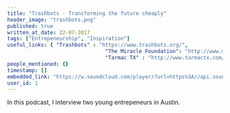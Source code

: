 ```yaml
---
title: "Trashbots - Transforming the future cheaply"
header_image: "trashbots.png" 
published: true
written_at_date: 22-07-2017
tags: ["Entrepeneurship", "Inspiration"]
useful_links: { "Trashbots" : "https://www.trashbots.org/",
								"The Miracle Foundation": "http://www.miraclefoundation.org/",
								"Tarmac TX" : "http://www.tarmactx.com/" }
people_mentioned: {}
timestamp: []
embedded_link: "https://w.soundcloud.com/player/?url=https%3A//api.soundcloud.com/tracks/334502800"
user_id: 1
---
```

In this podcast, I interview two young entrepeneurs in Austin.